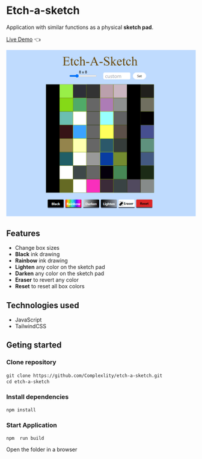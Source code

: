 # Etch-a-sketch

Application with similar functions as a physical **sketch pad**.

[Live Demo](https://complexlity-etch-a-sketch.netlify.app/) :point_left:

![Etch Image](image.png "Site image")

## Features

- Change box sizes
- **Black** ink drawing
- **Rainbow** ink drawing
- **Lighten** any color on the sketch pad
- **Darken** any color on the sketch pad
- **Eraser** to revert any color
- **Reset** to reset all box colors

## Technologies used

- JavaScript
- TailwindCSS

## Geting started

### Clone repository

```
git clone https://github.com/Complexlity/etch-a-sketch.git
cd etch-a-sketch
```

### Install dependencies

```
npm install
```

### Start Application

```
npm  run build
```

Open the folder in a browser
